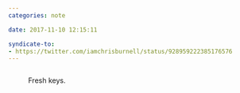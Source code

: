 ```yaml
---
categories: note

date: 2017-11-10 12:15:11

syndicate-to:
- https://twitter.com/iamchrisburnell/status/928959222385176576
---
```


<figure class="media">
    <a href="/static/fresh-keys.jpg">
        <img src="/static/fresh-keys.jpg" alt="">
    </a>
    <figcaption>
        <p>Fresh keys.</p>
    </figcaption>
</figure>
